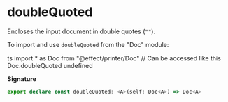 # doubleQuoted

Encloses the input document in double quotes (`""`).

To import and use `doubleQuoted` from the "Doc" module:

ts
import \* as Doc from "@effect/printer/Doc"
// Can be accessed like this
Doc.doubleQuoted
undefined

**Signature**

```ts
export declare const doubleQuoted: <A>(self: Doc<A>) => Doc<A>
```
